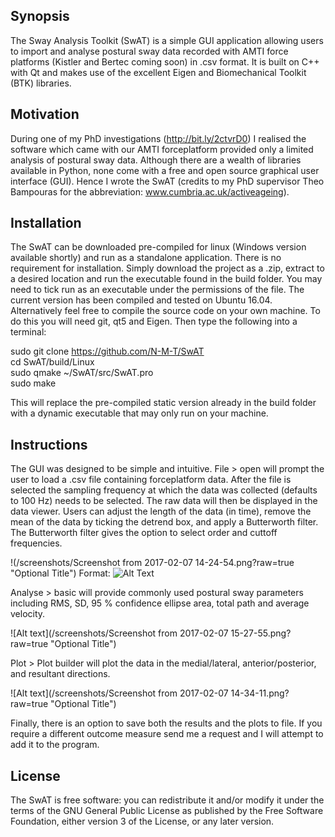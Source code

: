 ## Synopsis

The Sway Analysis Toolkit (SwAT) is a simple GUI application allowing users to import and analyse postural sway data recorded with AMTI force platforms (Kistler and Bertec coming soon) in .csv format. It is built on C++ with Qt and makes use of the excellent Eigen and Biomechanical Toolkit (BTK) libraries.

## Motivation

During one of my PhD investigations (http://bit.ly/2ctvrD0) I realised the software which came with our AMTI forceplatform provided only a limited analysis of postural sway data. Although there are a wealth of libraries available in Python, none come with a free and open source graphical user interface (GUI). Hence I wrote the SwAT (credits to my PhD supervisor Theo Bampouras for the abbreviation: www.cumbria.ac.uk/activeageing).

## Installation

The SwAT can be downloaded pre-compiled for linux (Windows version available shortly) and run as a standalone application. There is no requirement for installation. Simply download the project as a .zip, extract to a desired location and run the executable found in the build folder. You may need to tick run as an executable under the permissions of the file. The current version has been compiled and tested on Ubuntu 16.04. Alternatively feel free to compile the source code on your own machine. To do this you will need git, qt5 and Eigen. Then type the following into a terminal:

sudo git clone https://github.com/N-M-T/SwAT <br />
cd SwAT/build/Linux <br />
sudo qmake ~/SwAT/src/SwAT.pro <br />
sudo make 

This will replace the pre-compiled static version already in the build folder with a dynamic executable that may only run on your machine. 

## Instructions

The GUI was designed to be simple and intuitive. File > open will prompt the user to load a .csv file containing forceplatform data. After the file is selected the sampling frequency at which the data was collected (defaults to 100 Hz) needs to be selected. The raw data will then be displayed in the data viewer. Users can adjust the length of the data (in time), remove the mean of the data by ticking the detrend box, and apply a Butterworth filter. The Butterworth filter gives the option to select order and cuttoff frequencies. <br /> 

!(/screenshots/Screenshot from 2017-02-07 14-24-54.png?raw=true "Optional Title") 
Format: ![Alt Text](url) <br />

Analyse > basic will provide commonly used postural sway parameters including RMS, SD, 95 % confidence ellipse area, total path and average velocity.  <br />

![Alt text](/screenshots/Screenshot from 2017-02-07 15-27-55.png?raw=true "Optional Title") <br />

Plot > Plot builder will plot the data in the medial/lateral, anterior/posterior, and resultant directions. <br />

![Alt text](/screenshots/Screenshot from 2017-02-07 14-34-11.png?raw=true "Optional Title") <br />

Finally, there is an option to save both the results and the plots to file. If you require a different outcome measure send me a request and I will attempt to add it to the program. <br />

## License

The SwAT is free software: you can redistribute it and/or modify it under the terms of the GNU General Public License as published by the Free Software Foundation, either version 3 of the License, or any later version.
